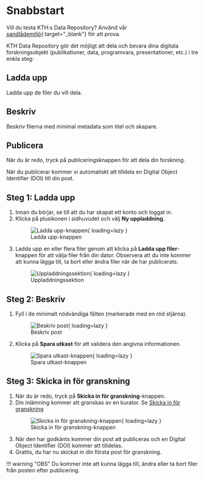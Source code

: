# Snabbstart

Vill du testa KTH:s Data Repository? Använd vår [sandlådemiljö](https://invenio-dev.kth-prod-1.sys.kth.se){:target="_blank"} för att prova.

KTH Data Repository gör det möjligt att dela och bevara dina digitala forskningsobjekt (publikationer, data, programvara, presentationer, etc.) i tre enkla steg:

## Ladda upp

Ladda upp de filer du vill dela.

## Beskriv

Beskriv filerna med minimal metadata som titel och skapare.

## Publicera

När du är redo, tryck på publiceringsknappen för att dela din forskning.

När du publicerar kommer vi automatiskt att tilldela en Digital Object Identifier (DOI) till din post.

## Steg 1: Ladda upp

1. Innan du börjar, se till att du har skapat ett konto och loggat in.
2. Klicka på plusikonen i sidhuvudet och välj **Ny uppladdning**.
        <figure markdown="span">
            ![Ladda upp-knappen](assets/images/get_started_new_upload_btn.jpg){ loading=lazy }
        <figcaption>Ladda upp-knappen</figcaption>
        </figure>
3. Ladda upp en eller flera filer genom att klicka på **Ladda upp filer**-knappen för att välja filer från din dator. Observera att du inte kommer att kunna lägga till, ta bort eller ändra filer när de har publicerats.
        <figure markdown="span">
            ![Uppladdningssektion](assets/images/get_started_upload_section.jpg){ loading=lazy }
        <figcaption>Uppladdningssektion</figcaption>
        </figure>

## Steg 2: Beskriv

1. Fyll i de minimalt nödvändiga fälten (markerade med en röd stjärna).
        <figure markdown="span">
            ![Beskriv post](assets/images/get_started_describe_record.jpg){ loading=lazy }
        <figcaption>Beskriv post</figcaption>
        </figure>
2. Klicka på **Spara utkast** för att validera den angivna informationen.
        <figure markdown="span">
            ![Spara utkast-knappen](assets/images/get_started_submit_for_review.jpg){ loading=lazy }
        <figcaption>Spara utkast-knappen</figcaption>
        </figure>

## Steg 3: Skicka in för granskning

1. När du är redo, tryck på **Skicka in för granskning**-knappen.
2. Din inlämning kommer att granskas av en kurator. Se [Skicka in för granskning](../share/submit_for_review.md)
        <figure markdown="span">
            ![Skicka in för granskning-knappen](assets/images/get_started_submit_for_review.jpg){ loading=lazy }
        <figcaption>Skicka in för granskning-knappen</figcaption>
        </figure>
3. När den har godkänts kommer din post att publiceras och en Digital Object Identifier (DOI) kommer att tilldelas.
4. Grattis, du har nu skickat in din första post för granskning.

!!! warning "OBS"
    Du kommer inte att kunna lägga till, ändra eller ta bort filer från posten efter publicering.
